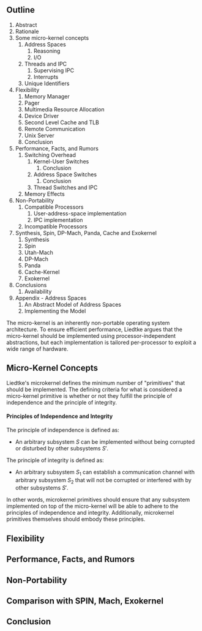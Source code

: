 ## Outline 
1. Abstract
2. Rationale 
3. Some micro-kernel concepts
	1. Address Spaces
		1. Reasoning
		2. I/O
	2. Threads and IPC 
		1. Supervising IPC 
		2. Interrupts
	3. Unique Identifiers 
4. Flexibility 
	1. Memory Manager
	2. Pager
	3. Multimedia Resource Allocation 
	4. Device Driver
	5. Second Level Cache and TLB 
	6. Remote Communication 
	7. Unix Server 
	8. Conclusion 
5. Performance, Facts, and Rumors 
	1. Switching Overhead
		1. Kernel-User Switches
			1. Conclusion 
		2. Address Space Switches 
			1. Conclusion 
		3. Thread Switches and IPC 
	2. Memory Effects 
6. Non-Portability 
	1. Compatible Processors
		1. User-address-space implementation 
		2. IPC implementation 
	2. Incompatible Processors
7. Synthesis, Spin, DP-Mach, Panda, Cache and Exokernel 
	1. Synthesis
	2. Spin 
	3. Utah-Mach
	4. DP-Mach
	5. Panda
	6. Cache-Kernel
	7. Exokernel
8. Conclusions
	1. Availability
9. Appendix - Address Spaces
	1. An Abstract Model of Address Spaces 
	2. Implementing the Model 

The micro-kernel is an inherently non-portable operating system architecture. To ensure efficient performance, Liedtke argues that the micro-kernel should be implemented using processor-independent abstractions, but each implementation is tailored per-processor to exploit a wide range of hardware.
## Micro-Kernel Concepts 
 
 Liedtke's microkernel defines the minimum number of "primitives" that should be implemented. The defining criteria for what is considered a micro-kernel primitive is whether or not they fulfill the principle of independence and the principle of integrity. 

#### Principles of Independence and Integrity 
The principle of independence is defined as: 
- An arbitrary subsystem $S$ can be implemented without being corrupted or disturbed by other subsystems $S'$. 

The principle of integrity is defined as: 
- An arbitrary subsystem $S_1$ can establish a communication channel with arbitrary subsystem $S_2$ that will not be corrupted or interfered with by other subsystems $S'$. 

In other words, microkernel primitives should ensure that any subsystem implemented on top of the micro-kernel will be able to adhere to the principles of independence and integrity. Additionally, microkernel primitives themselves should embody these principles. 

## Flexibility 

## Performance, Facts, and Rumors 

## Non-Portability 

## Comparison with SPIN, Mach, Exokernel 

## Conclusion 

